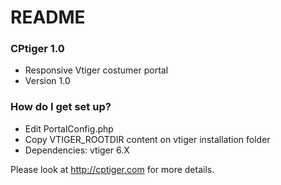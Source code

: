 # README #

### CPtiger 1.0 ###

* Responsive Vtiger costumer portal
* Version 1.0

### How do I get set up? ###

* Edit PortalConfig.php
* Copy VTIGER_ROOTDIR content on vtiger installation folder
* Dependencies: vtiger 6.X 

Please look at http://cptiger.com for more details.